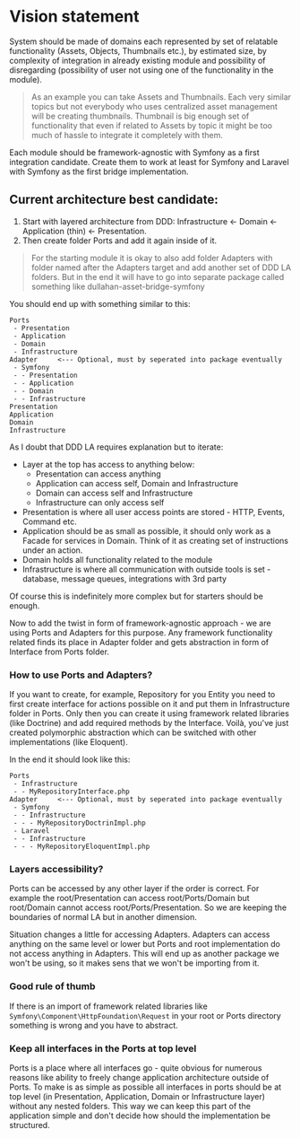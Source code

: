 # Vision statement

System should be made of domains each represented by set of relatable functionality (Assets, Objects, Thumbnails
etc.), by estimated size, by complexity of integration in already existing module and possibility of disregarding 
(possibility of user not using one of the functionality in the module).

> As an example you can take Assets and Thumbnails. Each very similar topics but not everybody who uses centralized
> asset management will be creating thumbnails. Thumbnail is big enough set of functionality that even if related
> to Assets by topic it might be too much of hassle to integrate it completely with them.

Each module should be framework-agnostic with Symfony as a first integration candidate. Create them to work at least for 
Symfony and Laravel with Symfony as the first bridge implementation. 

## Current architecture best candidate:

1. Start with layered architecture from DDD: Infrastructure <- Domain <- Application (thin) <- Presentation.
2. Then create folder Ports and add it again inside of it. 
> For the starting module it is okay to also add folder Adapters with folder named after the Adapters target
> and add another set of DDD LA folders. But in the end it will have to go into separate package called something like
> dullahan-asset-bridge-symfony

You should end up with something similar to this:
```
Ports
 - Presentation
 - Application
 - Domain
 - Infrastructure
Adapter     <--- Optional, must by seperated into package eventually
 - Symfony
 - - Presentation
 - - Application
 - - Domain
 - - Infrastructure
Presentation
Application
Domain
Infrastructure
```

As I doubt that DDD LA requires explanation but to iterate:
- Layer at the top has access to anything below: 
  - Presentation can access anything
  - Application can access self, Domain and Infrastructure
  - Domain can access self and Infrastructure
  - Infrastructure can only access self
- Presentation is where all user access points are stored - HTTP, Events, Command etc.
- Application should be as small as possible, it should only work as a Facade for services in Domain. Think of it as
creating set of instructions under an action.
- Domain holds all functionality related to the module
- Infrastructure is where all communication with outside tools is set - database, message queues, integrations with 3rd 
party

Of course this is indefinitely more complex but for starters should be enough.

Now to add the twist in form of framework-agnostic approach - we are using Ports and Adapters for this purpose.
Any framework functionality related finds its place in Adapter folder and gets abstraction in form of Interface from 
Ports folder.

### How to use Ports and Adapters?
If you want to create, for example, Repository for you Entity you need to first create interface for actions possible 
on it and put them in Infrastructure folder in Ports. Only then you can create it using framework related libraries 
(like Doctrine) and add required methods by the Interface. Voilà, you've just created polymorphic abstraction which can 
be switched with other implementations (like Eloquent).

In the end it should look like this:
```
Ports
 - Infrastructure
 - - MyRepositoryInterface.php
Adapter     <--- Optional, must by seperated into package eventually
 - Symfony
 - - Infrastructure
 - - - MyRepositoryDoctrinImpl.php
 - Laravel
 - - Infrastructure
 - - - MyRepositoryEloquentImpl.php
```

### Layers accessibility?

Ports can be accessed by any other layer if the order is correct. For example the root/Presentation can access 
root/Ports/Domain but root/Domain cannot access root/Ports/Presentation. So we are keeping the boundaries of normal LA
but in another dimension.

Situation changes a little for accessing Adapters. Adapters can access anything on the same level or lower but Ports 
and root implementation do not access anything in Adapters. This will end up as another package we won't
be using, so it makes sens that we won't be importing from it.

### Good rule of thumb

If there is an import of framework related libraries like `Symfony\Component\HttpFoundation\Request` in your root or 
Ports directory something is wrong and you have to abstract.

### Keep all interfaces in the Ports at top level

Ports is a place where all interfaces go - quite obvious for numerous reasons like ability to freely change application 
architecture outside of Ports. To make is as simple as possible all interfaces in ports should be at top level 
(in Presentation, Application, Domain or Infrastructure layer) without any nested folders. This way we can keep this part
of the application simple and don't decide how should the implementation be structured.
